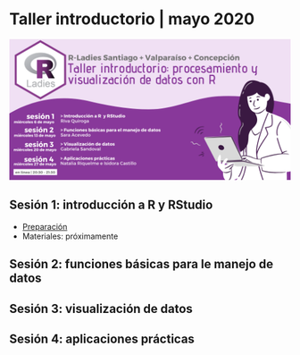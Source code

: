 # Taller introductorio | mayo 2020

![](/imagenes/rladies-chile-taller-introductorio.png)

## Sesión 1: introducción a R y RStudio

* [Preparación](https://github.com/rladieschile/taller-introductorio-mayo/blob/master/preparacion-sesion-1.md)
* Materiales: próximamente

## Sesión 2: funciones básicas para le manejo de datos

## Sesión 3: visualización de datos

## Sesión 4: aplicaciones prácticas
